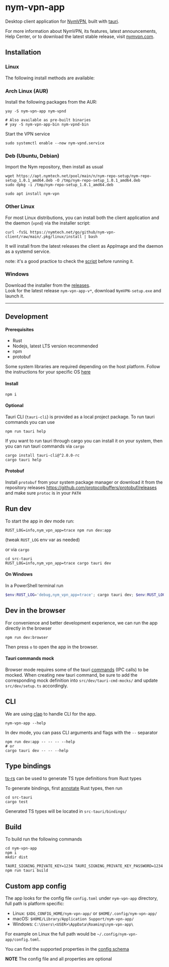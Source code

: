 # nym-vpn-app

Desktop client application for [NymVPN](https://nymvpn.com/en), built with
[tauri](https://v2.tauri.app/).

For more information about NymVPN, its features, latest announcements, Help Center, or to download the latest stable release, visit [nymvpn.com](https://nymvpn.com/en).

## Installation

### Linux

The following install methods are available:

### Arch Linux (AUR)

Install the following packages from the AUR:

```shell
yay -S nym-vpn-app nym-vpnd

# Also available as pre-built binaries
# yay -S nym-vpn-app-bin nym-vpnd-bin
```

Start the VPN service

```shell
sudo systemctl enable --now nym-vpnd.service
```

### Deb (Ubuntu, Debian)

Import the Nym repository, then install as usual

```shell
wget https://apt.nymtech.net/pool/main/n/nym-repo-setup/nym-repo-setup_1.0.1_amd64.deb -O /tmp/nym-repo-setup_1.0.1_amd64.deb
sudo dpkg -i /tmp/nym-repo-setup_1.0.1_amd64.deb

sudo apt install nym-vpn
```

### Other Linux

For most Linux distributions, you can install both the client
application and the daemon (`vpnd`) via the installer script:

```shell
curl -fsSL https://nymtech.net/go/github/nym-vpn-client/raw/main/.pkg/linux/install | bash
```

It will install from the latest releases the client as AppImage
and the daemon as a systemd service.

note: it's a good practice to check the
[script](https://github.com/nymtech/nym-vpn-client/blob/main/.pkg/linux/install)
before running it.

### Windows

Download the installer from the [releases](https://github.com/nymtech/nym-vpn-client/releases).\
Look for the latest release `nym-vpn-app-v*`, download
`NymVPN-setup.exe` and launch it.

---

## Development

#### Prerequisites

- Rust
- Nodejs, latest LTS version recommended
- npm
- protobuf

Some system libraries are required depending on the host platform.
Follow the instructions for your specific OS [here](https://v2.tauri.app/start/prerequisites/)

#### Install

```
npm i
```

#### Optional

Tauri CLI (`tauri-cli`) is provided as a local project package. To
run tauri commands you can use

```
npm run tauri help
```

If you want to run tauri through cargo you can install it on your
system, then you can run tauri commands via `cargo`

```
cargo install tauri-cli@^2.0.0-rc
cargo tauri help
```

#### Protobuf

Install `protobuf` from your system package manager or download it
from the repository releases
https://github.com/protocolbuffers/protobuf/releases and make sure
`protoc` is in your `PATH`

## Run dev

To start the app in dev mode run:

```
RUST_LOG=info,nym_vpn_app=trace npm run dev:app
```

(tweak `RUST_LOG` env var as needed)

or via `cargo`

```
cd src-tauri
RUST_LOG=info,nym_vpn_app=trace cargo tauri dev
```

#### On Windows

In a PowerShell terminal run

```powershell
$env:RUST_LOG='debug,nym_vpn_app=trace'; cargo tauri dev; $env:RUST_LOG=$null
```

## Dev in the browser

For convenience and better development experience, we can run the
app directly in the browser

```
npm run dev:browser
```

Then press `o` to open the app in the browser.

#### Tauri commands mock

Browser mode requires some of the tauri [commands](https://v2.tauri.app/develop/calling-rust/#commands) (IPC calls) to be mocked.
When creating new tauri command, be sure to add the corresponding
mock definition into `src/dev/tauri-cmd-mocks/` and update
`src/dev/setup.ts` accordingly.

## CLI

We are using [clap](https://docs.rs/clap/latest/clap/) to handle CLI for the app.

```shell
nym-vpn-app --help
```

In dev mode, you can pass CLI arguments and flags with the `--` separator

```shell
npm run dev:app -- -- -- --help
# or
cargo tauri dev -- -- --help
```

## Type bindings

[ts-rs](https://github.com/Aleph-Alpha/ts-rs) can be used to generate
TS type definitions from Rust types

To generate bindings, first
[annotate](https://github.com/Aleph-Alpha/ts-rs/blob/main/example/src/lib.rs)
Rust types, then run

```
cd src-tauri
cargo test
```

Generated TS types will be located in `src-tauri/bindings/`

## Build

To build run the following commands

```
cd nym-vpn-app
npm i
mkdir dist

TAURI_SIGNING_PRIVATE_KEY=1234 TAURI_SIGNING_PRIVATE_KEY_PASSWORD=1234 npm run tauri build
```

## Custom app config

The app looks for the config file `config.toml` under `nym-vpn-app`
directory, full path is platform specific:

- Linux: `$XDG_CONFIG_HOME/nym-vpn-app/` or `$HOME/.config/nym-vpn-app/`
- macOS: `$HOME/Library/Application Support/nym-vpn-app/`
- Windows: `C:\Users\<USER>\AppData\Roaming\nym-vpn-app\`

For example on Linux the full path would be
`~/.config/nym-vpn-app/config.toml`.

You can find the supported properties in the
[config schema](https://github.com/nymtech/nym-vpn-client/blob/main/nym-vpn-app/src-tauri/src/fs/config.rs)

**NOTE** The config file and all properties are optional
